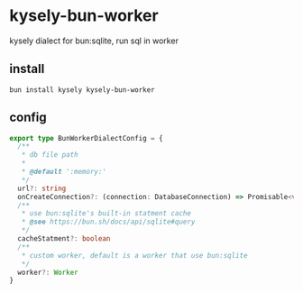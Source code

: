 # kysely-bun-worker

kysely dialect for bun:sqlite, run sql in worker

## install

```shell
bun install kysely kysely-bun-worker
```

## config

```ts
export type BunWorkerDialectConfig = {
  /**
   * db file path
   *
   * @default ':memory:'
   */
  url?: string
  onCreateConnection?: (connection: DatabaseConnection) => Promisable<void>
  /**
   * use bun:sqlite's built-in statment cache
   * @see https://bun.sh/docs/api/sqlite#query
   */
  cacheStatment?: boolean
  /**
   * custom worker, default is a worker that use bun:sqlite
   */
  worker?: Worker
}
```